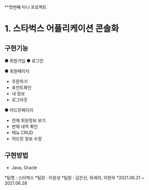 **첫번째 미니 프로젝트

# 1. 스타벅스 어플리케이션 콘솔화

## 구현기능

● 회원가입
● 로그인

● 회원페이지
- 주문하기
- 포인트확인
- 내 정보
- 로그아웃

● 어드민페이지
- 전체 회원정보 보기
- 판매 내역 확인
- 메뉴 CRUD
- 어드민 정보 수정

## 구현방법
- Java, Oracle

*팀명 : 스타벅스
*팀장 : 이윤성
*팀원 : 김은선, 위세라, 이현우
*2021.06.21 ~ 2021.06.28
